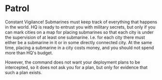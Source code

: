 # Patrol

Constant Vigilance! Submarines must keep track of everything that happens in the world.
HQ is ready to entrust you with military secrets, but only if you can mark cities on a map for placing submarines so that each city is under the supervision of at least one submarine. I.e. for each city there must either be a submarine in it or in some directly connected city. At the same time, placing a submarine in a city costs money, and you should not spend more than HQ's budget.

However, the command does not want your deployment plans to be intercepted, so it does not ask you for a plan, but only for evidence that such a plan exists.